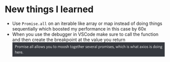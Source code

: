 # New things I learned

- Use `Promise.all` on an iterable like array or map instead of doing things sequentially which boosted my performance in this case by 60x
- When you use the debugger in VSCode make sure to call the function and then create the breakpoint at the value you return
  ![](res/2020-12-14-21-03-23.png)
